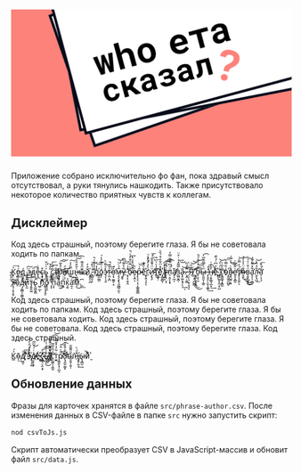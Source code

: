 <h1 align="center">
<img src="public/social-preview.png" alt="who ета сказал?">
</h1>

Приложение собрано исключительно фо фан, пока здравый смысл отсутствовал, а руки тянулись нашкодить.
Также присутствовало некоторое количество приятных чувств к коллегам.

## Дисклеймер

Код здесь страшный, поэтому берегите глаза. Я бы не советовала ходить по папкам.






К̗̀͞о̰͗̔͟д̧̱̼́͜ ̨͎̺ͨ͠з̶̼͗д̳̈͡е̴͓̘̐ͨс̧̟͚̭͒ь̨̖ͮ͗ͮ̌̕ ̢̲̘͇̞͂͋̌с̨̧̮̃͛̃ͤ͢͞т̶̸̛̹̼̐͟р̧̘̈ͣ̊̅͜͜͠͠а̸̨̣̗̑ͩ͢ш͚̿̓̒͟͠н̷̶̢͖̮͇ͮ̐̂̂̔͝͡ы̆ͫ̐͌͏̭͎͇͢й̊̓҉̧͈̙̩̰,̷̗̻̯̖̙͑̔̂͝ ̩͂̒̉͒ͯ̀͘̕п̡̓̒͝͡҉̻̫̮̺̤о̡̦͗̇ͩ̃̓̒́͘э̷̷̘̞̩͉̱̽ͣ͂ͮ̀͢т̴̤̼͔̪͐̆ͫ̚͢ͅо̵̛͎͉̮̪̥͙͐́м̶̶̧̧̧͓̖͈̪̻̦̼̖̅́ͨͪ̕͝у̵̮̥͋͛̄͂ͦ͆̕͟ ̛ͨ͛ͥ̆҉͏͉̦͓̯̗̭б̷ͥ͊ͫ̌̀͐ͮ̚͢͏̴̢͕͔̩͖̬̭ͅе̵̴̴̗͎͍͔ͬͮр̴̷̷̵̨̧̠͔̹͎͇̥̳̲̂ͭ͝͞е̃̀ͣ̐҉̼͔͍͉͙͎г̈̔̉͛́̇ͬͧ͏͏͙̯̤̘и̵̴̧̢̡ͧ̈ͣ͊̎͋ͭ̕̕͢͞ͅт̡͂̒͛͗̈͟͞҉̖̰̞̦͠еͣ̽ͫ͋ͯ͒̍̏̀҉҉̹͚͈͇ͅ ̒͗͛ͫ͡͏̡͔͎̝̞̻͕͍͡ͅг̵̵̷̨̢̦̤̝ͥ̾́̚͢͠͡л̖̣͈̞̝̟ͧͧ͆͑̃̐̿̓̕͘а̸̷̡̛͎̪͎̎з̫̺̬̪̹ͨ̅͌̽͑ͥ̊̈͢͜а̵̵̢̙͚͙̘̩̖̃͢͝ͅ.̷̧̭̣͕͇͌ͩ̏ͅ ̶̗̤̦͉͔̖̞̘̞ͩͥ̀͜͢Я̸̒̆͟͟͝͝͏͏͔̥̪̺̻ ̛̋͟͡͏̢̱̣̬͉̝̳͟͜͝͞б̵̩͕͎̮̽͛ͧ͋ͣ̚͘͘̕͜ы̶̶̨͈͈̞͔̲̱ͫͯ̿̋̌̅̀͡ ̡̧̡̦̩̬͎͚̱̽̂̕͢͡н̸̖͔̬̲͍̘̲͙̒̄̓͑̚͢е̴͋ͮ͆ͨ̉̏̄҉҉̥̹̜ ̡̡̯̞̞̯͕̖̺̈ͨ̇̀́͝ͅс̄̀͋̕͏̢̻͇̘͓̳̼̀̕͘о̴ͭ̏̿̀͘͞͠҉̠͈̼̯̯̺̬в̴̧̘̺͍̝͈͋ͬͭͯ̑́͟͜͟е̷̛͈͓͙̪̥͗̎͗̅̍т̸̢̨̞̼̭͕ͫ̍͐̿͐͘͢͜͝о̶͙̮̌̇̈̔̉̒͜͜͜͟͝в͎̬̮̮̘̱̈͑̎͗̈́͜͠а̢̛͎̖͔̻͋̽͌ͤ̆͑͘͜л͋̒̏͏̵̛̯̙̟̺̀͘͟͝а̛̠̜̘͉̄ͭ͐̄̕͞ ̩ͫ̌̅̀͂͜͢х̴̷̢͉̩̥͎̬̃ͭ̍͢о̠ͩ͊ͭ͝д̴̡͚̻͔̰͚̩͐̀͝и̢̰̃͒ͩ̍͜т̵̡͍͍͚̈ͮͮь̢̰̪̟͇̒̍ ͖̹̲̀͘͞ͅп͑̉ͬ̎҉̢̡͏̘̘̭̗о̢͌͂̀͏̧̯ ̞͓̌̀̌͘п̧̩ͫ̇ͤ͠а̀̎͆͢͏͖п͖̠ͯͥ́͠к̧̰̾а̛̮͔̇͡м̗͆͜.̪͆͟




Код здесь страшный, поэтому берегите глаза. Я бы не советовала ходить по папкам.
Код здесь страшный, поэтому берегите глаза. Я бы не советовала ходить.
Код здесь страшный, поэтому берегите глаза. Я бы не советовала.
Код здесь страшный, поэтому берегите глаза.
Код здесь страшный.




К̳͐́о̴̩̄͟д̸͖̤̖ͧ͞͞ ͪ͆̊̓҉̦зͮ̉ͩ̈́̓ͣ͏̸̴҉̢͎̟͚́д̴̷̸̙̙͙̦ͮͥ́́ͫ͂͘͜е̓҉̵̵͟͟҉̵̦͢с̴͖̱͉̠̭͕̟̌ͤ͟͞͠͠ь̴̴̸̡̧̨̏͑̓͒͑͑͜҉̡̲̬ ̷̸̨ͪ̎͌ͩ̄̇̑̃̚͠͡͏̧̮͎͈̱̻̮̼͇͝с̎͑͂͒̎͂͏̛̝̫͚̖͎̪̭т̫͍ͥ͂̓̍̽̄ͩ͂̕р̸͚̭̙̘̹̪̝ͩͮ̈́͘͟͜͜͠͡а̨̡̛̼͈̫̰̟ͦ̐̇̄̾̀̕͜͢ш̮̯͙͔͈̩̎̈͌̎̋̕н̎ͩ̀҉̵̡̭̗̰̩͢ы̷̠̟̻̮̚й̷̬ͦ͗͋



## Обновление данных

Фразы для карточек хранятся в файле `src/phrase-author.csv`. После изменения данных в CSV-файле в папке `src` нужно запустить скрипт:

```bash
nod csvToJs.js
```

Скрипт автоматически преобразует CSV в JavaScript-массив и обновит файл `src/data.js`.

